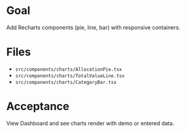 # Goal
Add Recharts components (pie, line, bar) with responsive containers.

# Files
- `src/components/charts/AllocationPie.tsx`
- `src/components/charts/TotalValueLine.tsx`
- `src/components/charts/CategoryBar.tsx`

# Acceptance
View Dashboard and see charts render with demo or entered data.
